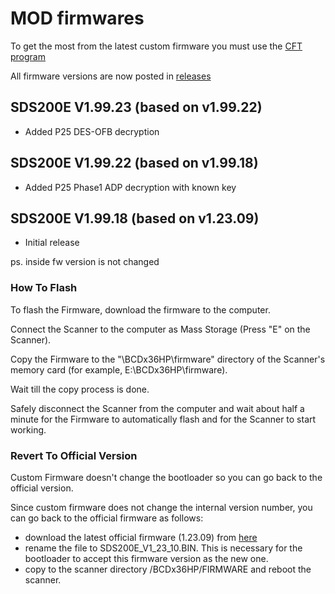 # MOD firmwares

To get the most from the latest custom firmware you must use the [CFT program](https://github.com/x27/CFT)

All firmware versions are now posted in [releases](https://github.com/x27/openscanner/releases)

## SDS200E V1.99.23 (based on v1.99.22)

* Added P25 DES-OFB decryption

## SDS200E V1.99.22 (based on v1.99.18)

* Added P25 Phase1 ADP decryption with known key

## SDS200E V1.99.18 (based on v1.23.09)

* Initial release

ps. inside fw version is not changed

### How To Flash

To flash the Firmware, download the firmware to the computer.

Connect the Scanner to the computer as Mass Storage (Press "E" on the Scanner).

Copy the Firmware to the "\BCDx36HP\firmware" directory of the Scanner's memory card (for example, E:\BCDx36HP\firmware).

Wait till the copy process is done.

Safely disconnect the Scanner from the computer and wait about half a minute for the Firmware to automatically flash and for the Scanner to start working.

### Revert To Official Version

Custom Firmware doesn't change the bootloader so you can go back to the official version.

Since custom firmware does not change the internal version number, you can go back to the official firmware as follows:
- download the latest official firmware (1.23.09) from [here](https://github.com/x27/openscanner/tree/main/uniden/sds200e/official)
- rename the file to SDS200E_V1_23_10.BIN. This is necessary for the bootloader to accept this firmware version as the new one.
- copy to the scanner directory /BCDx36HP/FIRMWARE and reboot the scanner.
